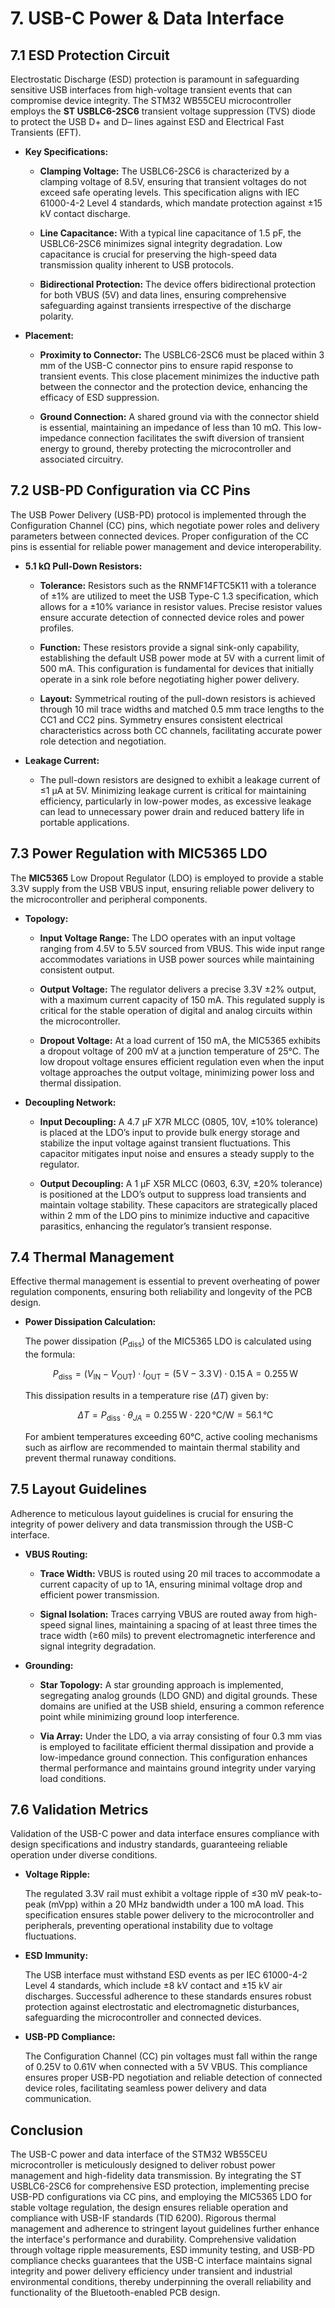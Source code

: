 # 7. USB-C Power & Data Interface

## 7.1 ESD Protection Circuit

Electrostatic Discharge (ESD) protection is paramount in safeguarding sensitive USB interfaces from high-voltage transient events that can compromise device integrity. The STM32 WB55CEU microcontroller employs the **ST USBLC6-2SC6** transient voltage suppression (TVS) diode to protect the USB D+ and D– lines against ESD and Electrical Fast Transients (EFT).

- **Key Specifications:**
  
  - **Clamping Voltage:** The USBLC6-2SC6 is characterized by a clamping voltage of 8.5V, ensuring that transient voltages do not exceed safe operating levels. This specification aligns with IEC 61000-4-2 Level 4 standards, which mandate protection against ±15 kV contact discharge.
  
  - **Line Capacitance:** With a typical line capacitance of 1.5 pF, the USBLC6-2SC6 minimizes signal integrity degradation. Low capacitance is crucial for preserving the high-speed data transmission quality inherent to USB protocols.
  
  - **Bidirectional Protection:** The device offers bidirectional protection for both VBUS (5V) and data lines, ensuring comprehensive safeguarding against transients irrespective of the discharge polarity.

- **Placement:**
  
  - **Proximity to Connector:** The USBLC6-2SC6 must be placed within 3 mm of the USB-C connector pins to ensure rapid response to transient events. This close placement minimizes the inductive path between the connector and the protection device, enhancing the efficacy of ESD suppression.
  
  - **Ground Connection:** A shared ground via with the connector shield is essential, maintaining an impedance of less than 10 mΩ. This low-impedance connection facilitates the swift diversion of transient energy to ground, thereby protecting the microcontroller and associated circuitry.

## 7.2 USB-PD Configuration via CC Pins

The USB Power Delivery (USB-PD) protocol is implemented through the Configuration Channel (CC) pins, which negotiate power roles and delivery parameters between connected devices. Proper configuration of the CC pins is essential for reliable power management and device interoperability.

- **5.1 kΩ Pull-Down Resistors:**
  
  - **Tolerance:** Resistors such as the RNMF14FTC5K11 with a tolerance of ±1% are utilized to meet the USB Type-C 1.3 specification, which allows for a ±10% variance in resistor values. Precise resistor values ensure accurate detection of connected device roles and power profiles.
  
  - **Function:** These resistors provide a signal sink-only capability, establishing the default USB power mode at 5V with a current limit of 500 mA. This configuration is fundamental for devices that initially operate in a sink role before negotiating higher power delivery.
  
  - **Layout:** Symmetrical routing of the pull-down resistors is achieved through 10 mil trace widths and matched 0.5 mm trace lengths to the CC1 and CC2 pins. Symmetry ensures consistent electrical characteristics across both CC channels, facilitating accurate power role detection and negotiation.

- **Leakage Current:**
  
  - The pull-down resistors are designed to exhibit a leakage current of ≤1 µA at 5V. Minimizing leakage current is critical for maintaining efficiency, particularly in low-power modes, as excessive leakage can lead to unnecessary power drain and reduced battery life in portable applications.

## 7.3 Power Regulation with MIC5365 LDO

The **MIC5365** Low Dropout Regulator (LDO) is employed to provide a stable 3.3V supply from the USB VBUS input, ensuring reliable power delivery to the microcontroller and peripheral components.

- **Topology:**
  
  - **Input Voltage Range:** The LDO operates with an input voltage ranging from 4.5V to 5.5V sourced from VBUS. This wide input range accommodates variations in USB power sources while maintaining consistent output.
  
  - **Output Voltage:** The regulator delivers a precise 3.3V ±2% output, with a maximum current capacity of 150 mA. This regulated supply is critical for the stable operation of digital and analog circuits within the microcontroller.
  
  - **Dropout Voltage:** At a load current of 150 mA, the MIC5365 exhibits a dropout voltage of 200 mV at a junction temperature of 25°C. The low dropout voltage ensures efficient regulation even when the input voltage approaches the output voltage, minimizing power loss and thermal dissipation.

- **Decoupling Network:**
  
  - **Input Decoupling:** A 4.7 µF X7R MLCC (0805, 10V, ±10% tolerance) is placed at the LDO’s input to provide bulk energy storage and stabilize the input voltage against transient fluctuations. This capacitor mitigates input noise and ensures a steady supply to the regulator.
  
  - **Output Decoupling:** A 1 µF X5R MLCC (0603, 6.3V, ±20% tolerance) is positioned at the LDO’s output to suppress load transients and maintain voltage stability. These capacitors are strategically placed within 2 mm of the LDO pins to minimize inductive and capacitive parasitics, enhancing the regulator’s transient response.

## 7.4 Thermal Management

Effective thermal management is essential to prevent overheating of power regulation components, ensuring both reliability and longevity of the PCB design.

- **Power Dissipation Calculation:**
  
  The power dissipation ($P_{\text{diss}}$) of the MIC5365 LDO is calculated using the formula:
  
  $$
  P_{\text{diss}} = (V_{\text{IN}} - V_{\text{OUT}}) \cdot I_{\text{OUT}} = (5 \, \text{V} - 3.3 \, \text{V}) \cdot 0.15 \, \text{A} = 0.255 \, \text{W}
  $$
  
  This dissipation results in a temperature rise ($\Delta T$) given by:
  
  $$
  \Delta T = P_{\text{diss}} \cdot \theta_{JA} = 0.255 \, \text{W} \cdot 220 \, \text{°C/W} = 56.1 \, \text{°C}
  $$
  
  For ambient temperatures exceeding 60°C, active cooling mechanisms such as airflow are recommended to maintain thermal stability and prevent thermal runaway conditions.

## 7.5 Layout Guidelines

Adherence to meticulous layout guidelines is crucial for ensuring the integrity of power delivery and data transmission through the USB-C interface.

- **VBUS Routing:**
  
  - **Trace Width:** VBUS is routed using 20 mil traces to accommodate a current capacity of up to 1A, ensuring minimal voltage drop and efficient power transmission.
  
  - **Signal Isolation:** Traces carrying VBUS are routed away from high-speed signal lines, maintaining a spacing of at least three times the trace width (≥60 mils) to prevent electromagnetic interference and signal integrity degradation.

- **Grounding:**
  
  - **Star Topology:** A star grounding approach is implemented, segregating analog grounds (LDO GND) and digital grounds. These domains are unified at the USB shield, ensuring a common reference point while minimizing ground loop interference.
  
  - **Via Array:** Under the LDO, a via array consisting of four 0.3 mm vias is employed to facilitate efficient thermal dissipation and provide a low-impedance ground connection. This configuration enhances thermal performance and maintains ground integrity under varying load conditions.

## 7.6 Validation Metrics

Validation of the USB-C power and data interface ensures compliance with design specifications and industry standards, guaranteeing reliable operation under diverse conditions.

- **Voltage Ripple:**
  
  The regulated 3.3V rail must exhibit a voltage ripple of ≤30 mV peak-to-peak (mVpp) within a 20 MHz bandwidth under a 100 mA load. This specification ensures stable power delivery to the microcontroller and peripherals, preventing operational instability due to voltage fluctuations.

- **ESD Immunity:**
  
  The USB interface must withstand ESD events as per IEC 61000-4-2 Level 4 standards, which include ±8 kV contact and ±15 kV air discharges. Successful adherence to these standards ensures robust protection against electrostatic and electromagnetic disturbances, safeguarding the microcontroller and connected devices.

- **USB-PD Compliance:**
  
  The Configuration Channel (CC) pin voltages must fall within the range of 0.25V to 0.61V when connected with a 5V VBUS. This compliance ensures proper USB-PD negotiation and reliable detection of connected device roles, facilitating seamless power delivery and data communication.

## Conclusion

The USB-C power and data interface of the STM32 WB55CEU microcontroller is meticulously designed to deliver robust power management and high-fidelity data transmission. By integrating the ST USBLC6-2SC6 for comprehensive ESD protection, implementing precise USB-PD configurations via CC pins, and employing the MIC5365 LDO for stable voltage regulation, the design ensures reliable operation and compliance with USB-IF standards (TID 6200). Rigorous thermal management and adherence to stringent layout guidelines further enhance the interface's performance and durability. Comprehensive validation through voltage ripple measurements, ESD immunity testing, and USB-PD compliance checks guarantees that the USB-C interface maintains signal integrity and power delivery efficiency under transient and industrial environmental conditions, thereby underpinning the overall reliability and functionality of the Bluetooth-enabled PCB design.